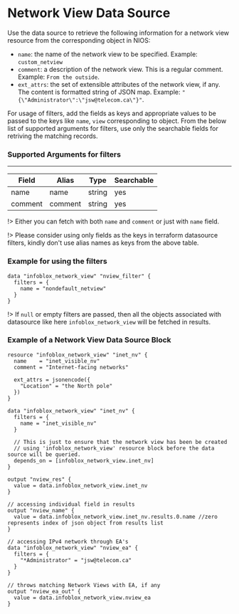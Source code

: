 # Network View Data Source

Use the data source to retrieve the following information for a network view resource from the corresponding object in NIOS:

- `name`: the name of the network view to be specified. Example: `custom_netview`
- `comment`: a description of the network view. This is a regular comment. Example: `From the outside`.
- `ext_attrs`: the set of extensible attributes of the network view, if any. The content is formatted string of JSON map. Example: `"{\"Administrator\":\"jsw@telecom.ca\"}"`.

For usage of filters, add the fields as keys and appropriate values to be passed to the keys like `name`, `view` corresponding to object.
From the below list of supported arguments for filters, use only the searchable fields for retriving the matching records.

### Supported Arguments for filters

---

| Field   | Alias   | Type   | Searchable |
| ------- | ------- | ------ | ---------- |
| name    | name    | string | yes        |
| comment | comment | string | yes        |

!> Either you can fetch with both `name` and `comment` or just with `name` field.

!> Please consider using only fields as the keys in terraform datasource filters, kindly don't use alias names as keys from the above table.

### Example for using the filters

```hcl
data "infoblox_network_view" "nview_filter" {
  filters = {
    name = "nondefault_netview"
  }
}
```

!> If `null` or empty filters are passed, then all the objects associated with datasource like here `infoblox_network_view` will be fetched in results.

### Example of a Network View Data Source Block

```hcl
resource "infoblox_network_view" "inet_nv" {
  name    = "inet_visible_nv"
  comment = "Internet-facing networks"

  ext_attrs = jsonencode({
    "Location" = "the North pole"
  })
}

data "infoblox_network_view" "inet_nv" {
  filters = {
    name = "inet_visible_nv"
  }

  // This is just to ensure that the network view has been be created
  // using 'infoblox_network_view' resource block before the data source will be queried.
  depends_on = [infoblox_network_view.inet_nv]
}

output "nview_res" {
  value = data.infoblox_network_view.inet_nv
}

// accessing individual field in results
output "nview_name" {
  value = data.infoblox_network_view.inet_nv.results.0.name //zero represents index of json object from results list
}

// accessing IPv4 network through EA's
data "infoblox_network_view" "nview_ea" {
  filters = {
    "*Administrator" = "jsw@telecom.ca"
  }
}

// throws matching Network Views with EA, if any
output "nview_ea_out" {
  value = data.infoblox_network_view.nview_ea
}
```
